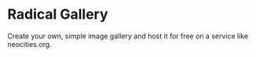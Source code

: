 # Radical Gallery

Create your own, simple image gallery and host it for free on a service like neocities.org.
